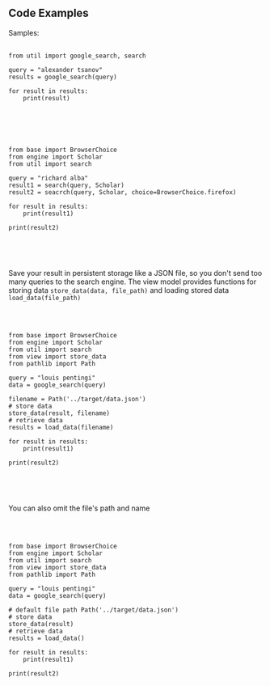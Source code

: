 ## Code Examples

<div>
<p>Samples:</p>

<pre>
 <code>
from util import google_search, search

query = "alexander tsanov"
results = google_search(query)

for result in results:
    print(result)

 </code>
</pre>
</div>



<div>

  <pre>

   <code>

from base import BrowserChoice
from engine import Scholar
from util import search

query = "richard alba"
result1 = search(query, Scholar)
result2 = seacrch(query, Scholar, choice=BrowserChoice.firefox)

for result in results:
    print(result1)

print(result2)

   </code>

  </pre>

</div>

<p>
Save your result in persistent storage like a JSON file, so you don't send too many queries to
the search engine. The view model provides functions for storing data <code>store_data(data, file_path)</code> and loading stored data
<code>load_data(file_path)</code>
</p>

<div>

  <pre>

   <code>

from base import BrowserChoice
from engine import Scholar
from util import search
from view import store_data
from pathlib import Path

query = "louis pentingi"
data = google_search(query)

filename = Path('../target/data.json')
# store data
store_data(result, filename)
# retrieve data
results = load_data(filename)

for result in results:
    print(result1)

print(result2)

   </code>

  </pre>

</div>

<p>You can also omit the file's path and name</p>

<div>

  <pre>

   <code>

from base import BrowserChoice
from engine import Scholar
from util import search
from view import store_data
from pathlib import Path

query = "louis pentingi"
data = google_search(query)

# default file path Path('../target/data.json')
# store data
store_data(result)
# retrieve data
results = load_data()

for result in results:
    print(result1)

print(result2)

   </code>

  </pre>

</div>
